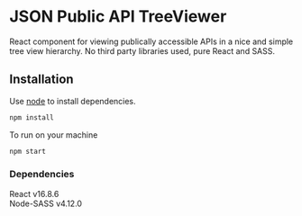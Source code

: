 # JSON Public API TreeViewer

React component for viewing publically accessible APIs in a nice and simple tree view hierarchy. No third party libraries used, pure React and SASS.

## Installation

Use [node](https://nodejs.org/en/) to install dependencies.

```bash
npm install
```

To run on your machine

```bash
npm start
```

### Dependencies
React v16.8.6   
Node-SASS v4.12.0

